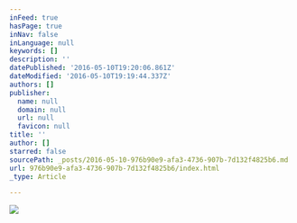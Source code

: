 ```yaml
---
inFeed: true
hasPage: true
inNav: false
inLanguage: null
keywords: []
description: ''
datePublished: '2016-05-10T19:20:06.861Z'
dateModified: '2016-05-10T19:19:44.337Z'
authors: []
publisher:
  name: null
  domain: null
  url: null
  favicon: null
title: ''
author: []
starred: false
sourcePath: _posts/2016-05-10-976b90e9-afa3-4736-907b-7d132f4825b6.md
url: 976b90e9-afa3-4736-907b-7d132f4825b6/index.html
_type: Article

---
```

![](https://the-grid-user-content.s3-us-west-2.amazonaws.com/303e4659-426d-4ed2-b166-cc131e6a1a9a.jpg)